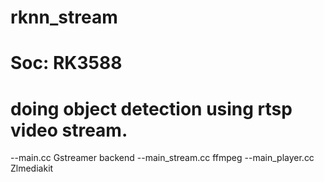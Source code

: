 # rknn_stream

# Soc: RK3588
# doing object detection using rtsp video stream.

--main.cc Gstreamer backend
--main_stream.cc ffmpeg
--main_player.cc Zlmediakit
